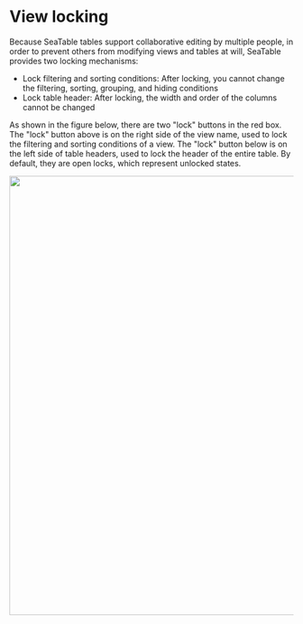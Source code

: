 # View locking

Because SeaTable tables support collaborative editing by multiple people, in order to prevent others from modifying views and tables at will, SeaTable provides two locking mechanisms:

* Lock filtering and sorting conditions: After locking, you cannot change the filtering, sorting, grouping, and hiding conditions
* Lock table header: After locking, the width and order of the columns cannot be changed

As shown in the figure below, there are two "lock" buttons in the red box. The "lock" button above is on the right side of the view name, used to lock the filtering and sorting conditions of a view. The "lock" button below is on the left side of table headers,  used to lock the header of the entire table. By default, they are open locks, which represent unlocked states.

<img src="https://docs.seatable.io/lib/77cbe12e-72a7-488b-972d-0ca6376cd056/file/images/auto-upload/image (31).png?raw=1" height="null" width="777.390625" />




